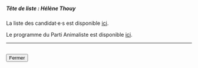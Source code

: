 ##### Tête de liste : Hélène Thouy

La liste des candidat·e·s est disponible [ici](https://parti-animaliste.fr/candidats/).

Le programme du Parti Animaliste est disponible [ici](https://parti-animaliste.fr/programme/).

<hr>
<h2><button class="btn btn-default btn-sm" onclick="animalisteclose()">Fermer</button></h2>